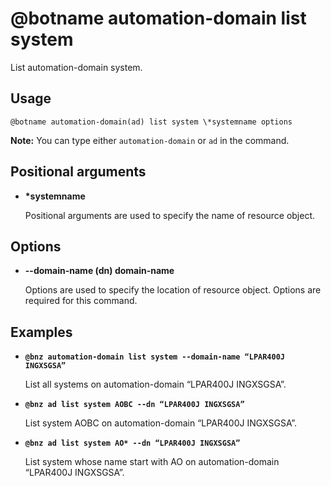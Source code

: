 # @botname automation-domain list system

List automation-domain system.

## Usage

`@botname automation-domain(ad) list system \*systemname options`

**Note:** You can type either `automation-domain` or `ad` in the command.

## Positional arguments

-   **\*systemname**

    Positional arguments are used to specify the name of resource object.


## Options

-   **--domain-name \(dn\) domain-name**

    Options are used to specify the location of resource object. Options are required for this command.


## Examples

-   **`@bnz automation-domain list system --domain-name “LPAR400J INGXSGSA”`**

    List all systems on automation-domain “LPAR400J INGXSGSA”.

-   **`@bnz ad list system AOBC --dn “LPAR400J INGXSGSA”`**

    List system AOBC on automation-domain “LPAR400J INGXSGSA”.

-   **`@bnz ad list system AO* --dn “LPAR400J INGXSGSA”`**

    List system whose name start with AO on automation-domain “LPAR400J INGXSGSA”.


